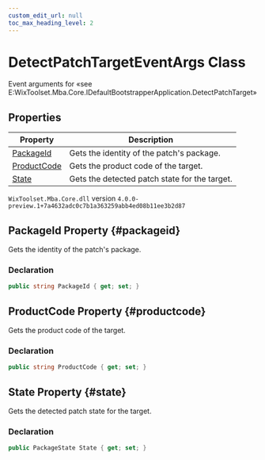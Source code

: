 ```yaml
---
custom_edit_url: null
toc_max_heading_level: 2
---
```

# DetectPatchTargetEventArgs Class
Event arguments for «see E:WixToolset.Mba.Core.IDefaultBootstrapperApplication.DetectPatchTarget» 
## Properties
| Property | Description |
| ------ | ----------- |
| [PackageId](#packageid) | Gets the identity of the patch's package. |
| [ProductCode](#productcode) | Gets the product code of the target. |
| [State](#state) | Gets the detected patch state for the target. |
`WixToolset.Mba.Core.dll` version `4.0.0-preview.1+7a4632adc0c7b1a363259abb4ed08b11ee3b2d87`
## PackageId Property {#packageid}
Gets the identity of the patch's package.
### Declaration
```cs
public string PackageId { get; set; } 
```
## ProductCode Property {#productcode}
Gets the product code of the target.
### Declaration
```cs
public string ProductCode { get; set; } 
```
## State Property {#state}
Gets the detected patch state for the target.
### Declaration
```cs
public PackageState State { get; set; } 
```
